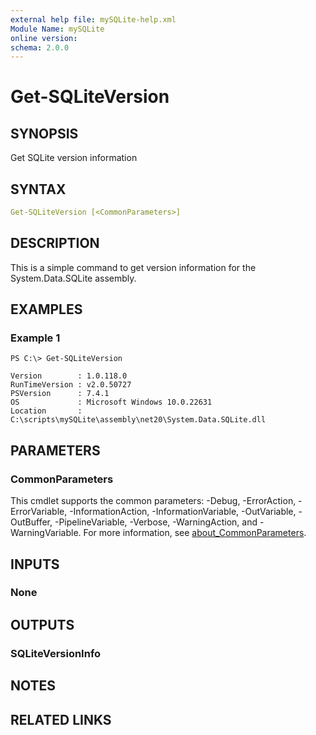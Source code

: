 ```yaml
---
external help file: mySQLite-help.xml
Module Name: mySQLite
online version:
schema: 2.0.0
---
```


# Get-SQLiteVersion

## SYNOPSIS

Get SQLite version information

## SYNTAX

```yaml
Get-SQLiteVersion [<CommonParameters>]
```

## DESCRIPTION

This is a simple command to get version information for the System.Data.SQLite assembly.

## EXAMPLES

### Example 1

```shell
PS C:\> Get-SQLiteVersion

Version        : 1.0.118.0
RunTimeVersion : v2.0.50727
PSVersion      : 7.4.1
OS             : Microsoft Windows 10.0.22631
Location       : C:\scripts\mySQLite\assembly\net20\System.Data.SQLite.dll
```

## PARAMETERS

### CommonParameters

This cmdlet supports the common parameters: -Debug, -ErrorAction, -ErrorVariable, -InformationAction, -InformationVariable, -OutVariable, -OutBuffer, -PipelineVariable, -Verbose, -WarningAction, and -WarningVariable. For more information, see [about_CommonParameters](http://go.microsoft.com/fwlink/?LinkID=113216).

## INPUTS

### None

## OUTPUTS

### SQLiteVersionInfo

## NOTES

## RELATED LINKS
